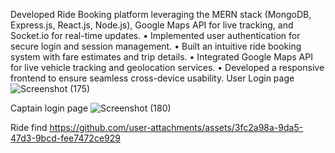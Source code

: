 Developed Ride Booking platform leveraging the MERN stack (MongoDB, Express.js, React.js, Node.js), Google Maps API for live tracking, and Socket.io for real-time updates.
•	Implemented user authentication for secure login and session management.
•	Built an intuitive ride booking system with fare estimates and trip details.
•	Integrated Google Maps API for live vehicle tracking and geolocation services.
•	Developed a responsive frontend to ensure seamless cross-device usability.
User Login page 
![Screenshot (175)](https://github.com/user-attachments/assets/3a2c48d8-67e1-467d-9698-343a23b6d78d)

Captain login page
![Screenshot (180)](https://github.com/user-attachments/assets/b3efc155-e3e6-4af8-b17f-0057e4b9ade6)

Ride find 
https://github.com/user-attachments/assets/3fc2a98a-9da5-47d3-9bcd-fee7472ce929
